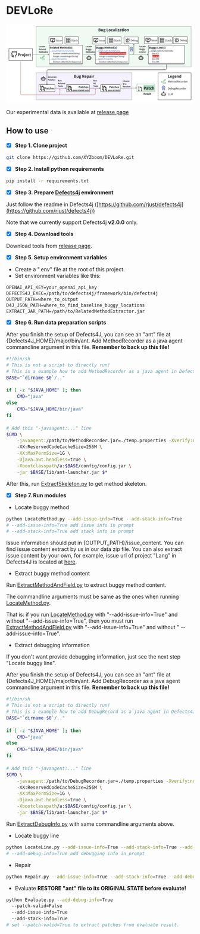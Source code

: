 # DEVLoRe

![Framework](./docs/imgs/framework.png)

Our experimental data is available at [release page](https://github.com/XYZboom/DEVLoRe/releases/download/v0.0.1-pre/DEVLoRe-Data.zip)
## How to use

- [x] **Step 1. Clone project**

```bash
git clone https://github.com/XYZboom/DEVLoRe.git
```

- [x] **Step 2. Install python requirements**

```bash
pip install -r requirements.txt
```

- [x] **Step 3. Prepare [Defects4j](https://github.com/rjust/defects4j) environment**

Just follow the readme in Defects4j ([https://github.com/rjust/defects4j](https://github.com/rjust/defects4j))

Note that we currently support Defects4j **v2.0.0** only.

- [x] **Step 4. Download tools**

Download tools from [release page](https://github.com/XYZboom/DEVLoRe/releases/).

- [x] **Step 5. Setup environment variables**
- Create a ".env" file at the root of this project.
- Set environment variables like this:

```text
OPENAI_API_KEY=your_openai_api_key
DEFECTS4J_EXEC=/path/to/defects4j/framework/bin/defects4j
OUTPUT_PATH=where_to_output
D4J_JSON_PATH=where_to_find_baseline_buggy_locations
EXTRACT_JAR_PATH=/path/to/RelatedMethodExtractor.jar
```

- [x] **Step 6. Run data preparation scripts**

After you finish the setup of Defects4J, you can see an "ant" file
at {Defects4J_HOME}/major/bin/ant.
Add MethodRecorder as a java agent commandline argument in this file.
**Remember to back up this file!**

```bash
#!/bin/sh
# This is not a script to directly run! 
# This is a example how to add MethodRecorder as a java agent in Defects4J
BASE="`dirname $0`/.."

if [ -z "$JAVA_HOME" ]; then
    CMD="java"
else
    CMD="$JAVA_HOME/bin/java"
fi

# Add this "-javaagent:..." line
$CMD \
    -javaagent:/path/to/MethodRecorder.jar=./temp.properties -Xverify:none \ 
    -XX:ReservedCodeCacheSize=256M \
    -XX:MaxPermSize=1G \
    -Djava.awt.headless=true \
    -Xbootclasspath/a:$BASE/config/config.jar \
    -jar $BASE/lib/ant-launcher.jar $*
```
After this, run [ExtractSkeleton.py](ExtractSkeleton.py) to get method skeleton.

- [x] **Step 7. Run modules**

- Locate buggy method

```bash
python LocateMethod.py --add-issue-info=True --add-stack-info=True
# --add-issue-info=True add issue info in prompt
# --add-stack-info=True add stack info in prompt
```

Issue information should put in {OUTPUT_PATH}/issue_content.
You can find issue content extract by us in our data zip file.
You can also extract issue content by your own, for example, 
issue url of project "Lang" in Defects4J is located at 
[here](https://github.com/rjust/defects4j/blob/master/framework/projects/Lang/active-bugs.csv).

- Extract buggy method content

Run [ExtractMethodAndField.py](ExtractMethodAndField.py) to extract buggy method content.

The commandline arguments must be same as the ones when running [LocateMethod.py](LocateMethod.py).

That is: if you run [LocateMethod.py](LocateMethod.py) with "--add-issue-info=True" and without "--add-issue-info=True",
then you must run [ExtractMethodAndField.py](ExtractMethodAndField.py) with "--add-issue-info=True" and without "
--add-issue-info=True".

- Extract debugging information

If you don't want provide debugging information, just see the next step "Locate buggy line".

After you finish the setup of Defects4J, you can see an "ant" file
at {Defects4J_HOME}/major/bin/ant.
Add DebugRecorder as a java agent commandline argument in this file.
**Remember to back up this file!**

```bash
#!/bin/sh
# This is not a script to directly run! 
# This is a example how to add DebugRecord as a java agent in Defects4J
BASE="`dirname $0`/.."

if [ -z "$JAVA_HOME" ]; then
    CMD="java"
else
    CMD="$JAVA_HOME/bin/java"
fi

# Add this "-javaagent:..." line
$CMD \
    -javaagent:/path/to/DebugRecorder.jar=./temp.properties -Xverify:none \ 
    -XX:ReservedCodeCacheSize=256M \
    -XX:MaxPermSize=1G \
    -Djava.awt.headless=true \
    -Xbootclasspath/a:$BASE/config/config.jar \
    -jar $BASE/lib/ant-launcher.jar $*
```
Run [ExtractDebugInfo.py](ExtractDebugInfo.py) with same commandline arguments above.
- Locate buggy line
```bash
python LocateLine.py --add-issue-info=True --add-stack-info=True --add-debug-info=True
# --add-debug-info=True add debugging info in prompt
```
- Repair
```bash
python Repair.py --add-issue-info=True --add-stack-info=True --add-debug-info=True
```
- Evaluate
**RESTORE "ant" file to its ORIGINAL STATE before evaluate!**
```bash
python Evaluate.py --add-debug-info=True
  --patch-valid=False
  --add-issue-info=True
  --add-stack-info=True
# set --patch-valid=True to extract patches from evaluate result.
```
